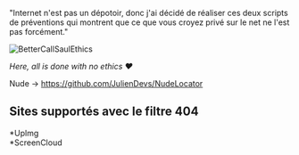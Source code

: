 "Internet n'est pas un dépotoir, donc j'ai décidé de réaliser ces deux scripts de préventions qui montrent que ce que vous croyez privé sur le net ne l'est pas forcément."

![BetterCallSaulEthics](http://media.giphy.com/media/1045yEvEYG7byM/giphy.gif)

*Here, all is done with no ethics ♥*

Nude -> https://github.com/JulienDevs/NudeLocator

Sites supportés avec le filtre 404
-----------
*Uplmg  
*ScreenCloud

